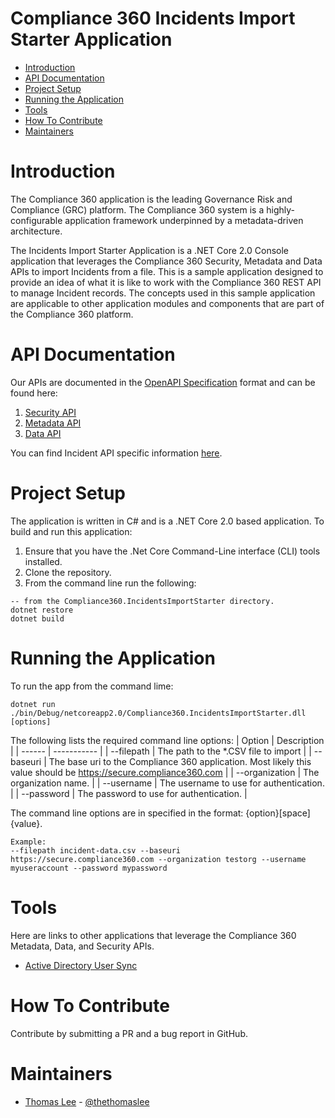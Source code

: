 # Compliance 360 Incidents Import Starter Application
* [Introduction](#introduction)
* [API Documentation](#api-documentation)
* [Project Setup](#project-setup)
* [Running the Application](#running-th-application)
* [Tools](#tools)
* [How To Contribute](#how-to-contribute)
* [Maintainers](#maintainers)

# Introduction
The Compliance 360 application is the leading Governance Risk and Compliance (GRC) platform. The Compliance 360 system is a highly-configurable application framework underpinned by a metadata-driven architecture. 

The Incidents Import Starter Application is a .NET Core 2.0 Console application that leverages the Compliance 360 Security, Metadata and Data APIs to import Incidents from a file.
This is a sample application designed to provide an idea of what it is like to work with the Compliance 360 REST API to manage Incident records. The concepts used in this sample
application are applicable to other application modules and components that are part of the Compliance 360 platform.

# API Documentation
Our APIs are documented in the [OpenAPI Specification](https://github.com/OAI/OpenAPI-Specification/blob/master/versions/3.0.0.md) format and can be found here:
1. [Security API](https://github.com/SAIGlobal/compliance360-security-api)
1. [Metadata API](https://github.com/SAIGlobal/compliance360-metadata-api)
1. [Data API](https://github.com/SAIGlobal/compliance360-data-api)

You can find Incident API specific information [here](https://github.com/SAIGlobal/compliance360-incidents-api). 

# Project Setup
The application is written in C# and is a .NET Core 2.0 based application. To build and run this application: 
1. Ensure that you have the .Net Core Command-Line interface (CLI) tools installed. 
2. Clone the repository.
3. From the command line run the following:
```
-- from the Compliance360.IncidentsImportStarter directory.
dotnet restore
dotnet build
``` 

# Running the Application
To run the app from the command lime:
```
dotnet run ./bin/Debug/netcoreapp2.0/Compliance360.IncidentsImportStarter.dll [options]
```

The following lists the required command line options:
| Option | Description |
| ------ | ----------- |
| --filepath | The path to the *.CSV file to import |
| --baseuri | The base uri to the Compliance 360 application. Most likely this value should be https://secure.compliance360.com |
| --organization | The organization name. |
| --username | The username to use for authentication. |
| --password | The password to use for authentication. |

The command line options are in specified in the format: {option}[space]{value}. 
```
Example: 
--filepath incident-data.csv --baseuri https://secure.compliance360.com --organization testorg --username myuseraccount --password mypassword
```


# Tools
Here are links to other applications that leverage the Compliance 360 Metadata, Data, and Security APIs.
* [Active Directory User Sync](https://github.com/SAIGlobal/compliance360-activedirectory-sync)

# How To Contribute
Contribute by submitting a PR and a bug report in GitHub.

# Maintainers
* [Thomas Lee](https://github.com/thethomaslee) - [@thethomaslee](https://twitter.com/thethomaslee)


